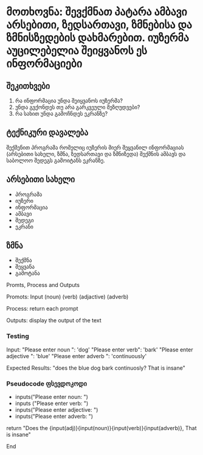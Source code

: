 # მოთხოვნა: შევქმნათ პატარა ამბავი არსებითი, ზედსართავი, ზმნებისა და ზმნისზედების დახმარებით. იუზერმა აუცილებელია შეიყვანოს ეს ინფორმაციები

## შეკითხვები
1. რა ინფორმაცია უნდა შეიყვანოს იუზერმა?
1. უნდა გვქონდეს თუ არა გარკვეული შეზღუდვები?
1. რა სახით უნდა გამოჩნდეს ეკრანზე?


## ტექნიკური დავალება
შექმენით პროგრამა რომელიც იუზერის მიერ შეყვანილ ინფორმაციას (არსებითი სახელი, ზმნა, ზედსართავი და ზმნიზედა) შექმნის ამბავს და საბოლოო შედეგს გამოიტანს ეკრანზე. 


## არსებითი სახელი
 - პროგრამა
 - იუზერი
 - ინფორმაცია
 - ამბავი
 - შედეგი
 - ეკრანი

## ზმნა
- შექმნა
- შეყვანა
- გამოტანა

Promts, Process and Outputs

Promots: Input (noun)
               (verb)
               (adjactive)
               (adverb)

Process: return each prompt

Outputs: display the output of the text


### Testing

Input: "Please enter noun ": 'dog'
       "Please enter  verb": 'bark'
       "Please enter adjective ": 'blue'
       "Please enter adverb ": 'continuously'

Expected Results: 
        "does the blue dog bark continuosly? That is insane"



### Pseudocode ფსევდოკოდი

 - inputs("Please enter noun: ")
 - inputs ("Please enter verb: ")
 - inputs("Please enter adjective: ")
 - inputs("Please enter adverb: ")


 return "Does the {input(adj)}{input(noun)}{input(verb)}{input(adverb)}, That is insane"

 End